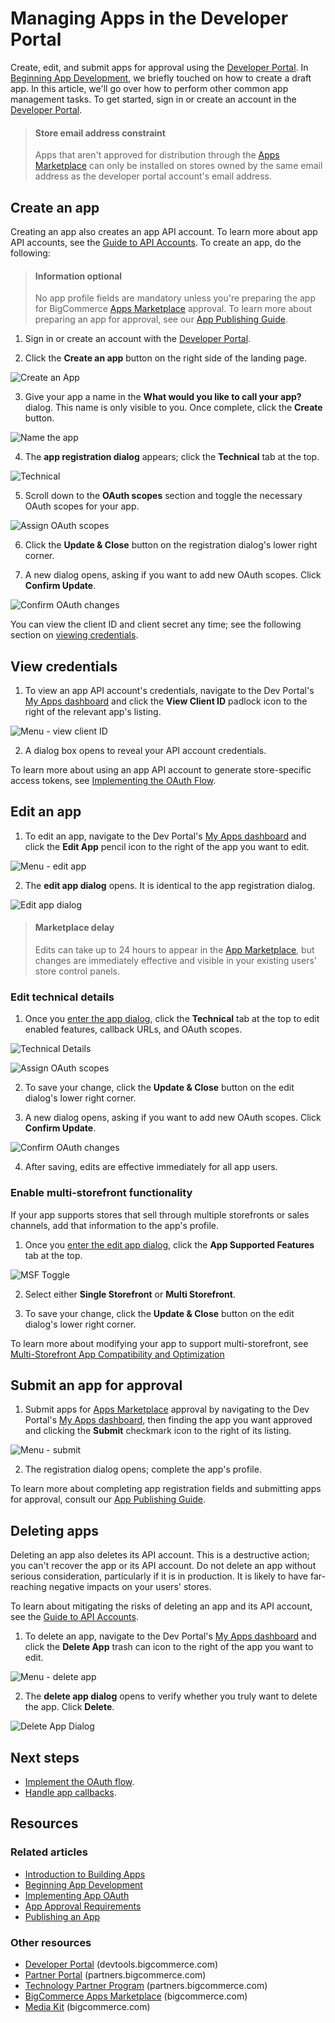 # Managing Apps in the Developer Portal

Create, edit, and submit apps for approval using the [Developer Portal](https://devtools.bigcommerce.com/). In [Beginning App Development](/api-docs/apps/guide/development), we briefly touched on how to create a draft app. In this article, we'll go over how to perform other common app management tasks. To get started, sign in or create an account in the [Developer Portal](https://devtools.bigcommerce.com/).

<!-- theme: info -->
> #### Store email address constraint
> Apps that aren't approved for distribution through the [Apps Marketplace](https://bigcommerce.com/apps) can only be installed on stores owned by the same email address as the developer portal account's email address.

## Create an app

Creating an app also creates an app API account. To learn more about app API accounts, see the [Guide to API Accounts](/api-docs/getting-started/authentication/rest-api-authentication#app-api-accounts). To create an app, do the following:

<!-- theme: info -->
> #### Information optional
> No app profile fields are mandatory unless you're preparing the app for BigCommerce [Apps Marketplace](https://bigcommerce.com/apps) approval. To learn more about preparing an app for approval, see our [App Publishing Guide](/api-docs/apps/guide/publishing).

1. Sign in or create an account with the [Developer Portal](https://devtools.bigcommerce.com).

2. Click the **Create an app** button on the right side of the landing page.

![Create an App](https://storage.googleapis.com/bigcommerce-production-dev-center/images/app-api-account/devtool-create-app.png "Create an App")

3. Give your app a name in the **What would you like to call your app?** dialog. This name is only visible to you. Once complete, click the **Create** button.

![Name the app](https://storage.googleapis.com/bigcommerce-production-dev-center/images/app-api-account/devtool-name-app-dialog.png "Name the App")

4. The **app registration dialog** appears; click the **Technical** tab at the top.

![Technical](https://storage.googleapis.com/bigcommerce-production-dev-center/images/app-api-account/devtools-technical.png "Technical")

5. Scroll down to the **OAuth scopes** section and toggle the necessary OAuth scopes for your app.

![Assign OAuth scopes](https://storage.googleapis.com/bigcommerce-production-dev-center/images/app-api-account/devtool-oauth-scopes-tight.png "Assign OAuth scopes")

6. Click the **Update & Close** button on the registration dialog's lower right corner.

7. A new dialog opens, asking if you want to add new OAuth scopes. Click **Confirm Update**.

![Confirm OAuth changes](https://storage.googleapis.com/bigcommerce-production-dev-center/images/app-api-account/devtool-oauth-scopes-confirm.png "Confirm OAuth changes")

You can view the client ID and client secret any time; see the following section on [viewing credentials](#view-credentials).

## View credentials

1. To view an app API account's credentials, navigate to the Dev Portal's [My Apps dashboard](https://devtools.bigcommerce.com/my/apps) and click the **View Client ID** padlock icon to the right of the relevant app's listing. 

![Menu - view client ID](https://storage.googleapis.com/bigcommerce-production-dev-center/images/app-api-account/devtool-app-menu-client-id.png "View Client ID")

2. A dialog box opens to reveal your API account credentials.

To learn more about using an app API account to generate store-specific access tokens, see [Implementing the OAuth Flow](/api-docs/apps/guide/auth).

## Edit an app

1. To edit an app, navigate to the Dev Portal's [My Apps dashboard](https://devtools.bigcommerce.com/my/apps) and click the **Edit App** pencil icon to the right of the app you want to edit.

![Menu - edit app](https://storage.googleapis.com/bigcommerce-production-dev-center/images/app-api-account/devtool-app-menu-edit-app.png "Edit an App")

2. The **edit app dialog** opens. It is identical to the app registration dialog.

![Edit app dialog](https://storage.googleapis.com/bigcommerce-production-dev-center/images/app-api-account/devtool-edit-dialog-landing.png "Edit App / App Registration Dialog Landing View")


<!-- theme: info -->
> #### Marketplace delay
> Edits can take up to 24 hours to appear in the [App Marketplace](https://www.bigcommerce.com/apps/), but changes are immediately effective and visible in your existing users' store control panels.

### Edit technical details

1. Once you [enter the app dialog](#edit-an-app), click the **Technical** tab at the top to edit enabled features, callback URLs, and OAuth scopes. 

![Technical Details](https://storage.googleapis.com/bigcommerce-production-dev-center/images/app-api-account/devtools-technical.png "Technical Details")

![Assign OAuth scopes](https://storage.googleapis.com/bigcommerce-production-dev-center/images/app-api-account/devtool-oauth-scopes-tight.png "Assign OAuth scopes")
   
2. To save your change, click the **Update & Close** button on the edit dialog's lower right corner. 

3. A new dialog opens, asking if you want to add new OAuth scopes. Click **Confirm Update**.

![Confirm OAuth changes](https://storage.googleapis.com/bigcommerce-production-dev-center/images/app-api-account/devtool-oauth-scopes-confirm.png "Confirm OAuth changes")

4. After saving, edits are effective immediately for all app users.

### Enable multi-storefront functionality

If your app supports stores that sell through multiple storefronts or sales channels, add that information to the app's profile.

1. Once you [enter the edit app dialog](#edit-an-app), click the **App Supported Features** tab at the top. 

![MSF Toggle](https://storage.googleapis.com/bigcommerce-production-dev-center/images/app-api-account/devtools-msf.png "Toggle MSF on the App Supported Features tab")

2. Select either **Single Storefront** or **Multi Storefront**. 

3. To save your change, click the **Update & Close** button on the edit dialog's lower right corner. 

To learn more about modifying your app to support multi-storefront, see [Multi-Storefront App Compatibility and Optimization](/api-docs/apps/multi-storefront)

## Submit an app for approval

1. Submit apps for [Apps Marketplace](https://www.bigcommerce.com/apps) approval by navigating to the Dev Portal's [My Apps dashboard](https://devtools.bigcommerce.com/my/apps), then finding the app you want approved and clicking the **Submit** checkmark icon to the right of its listing. 

![Menu - submit](https://storage.googleapis.com/bigcommerce-production-dev-center/images/app-api-account/devtool-app-menu-submit.png "Submit an App")

2. The registration dialog opens; complete the app's profile. 
 
To learn more about completing app registration fields and submitting apps for approval, consult our [App Publishing Guide](/api-docs/apps/guide/publishing).

## Deleting apps

Deleting an app also deletes its API account. This is a destructive action; you can't recover the app or its API account. Do not delete an app without serious consideration, particularly if it is in production. It is likely to have far-reaching negative impacts on your users' stores.

To learn about mitigating the risks of deleting an app and its API account, see the [Guide to API Accounts](/api-docs/getting-started/authentication/rest-api-authentication#delete-apps-carefully).

1. To delete an app, navigate to the Dev Portal's [My Apps dashboard](https://devtools.bigcommerce.com/my/apps) and click the **Delete App** trash can icon to the right of the app you want to edit. 

![Menu - delete app](https://storage.googleapis.com/bigcommerce-production-dev-center/images/app-api-account/devtool-app-menu-delete.png "Delete an App")

2. The **delete app dialog** opens to verify whether you truly want to delete the app. Click **Delete**.

![Delete App Dialog](https://storage.googleapis.com/bigcommerce-production-dev-center/images/app-api-account/devtool-delete-app-confirm.png "Delete App Dialog")

## Next steps
* [Implement the OAuth flow](/api-docs/apps/guide/auth).
* [Handle app callbacks](/api-docs/apps/guide/callbacks).

## Resources

### Related articles

* [Introduction to Building Apps](/api-docs/apps/guide/intro)
* [Beginning App Development](/api-docs/apps/guide/development)
* [Implementing App OAuth](/api-docs/apps/guide/auth)
* [App Approval Requirements](/api-docs/apps/guide/requirements)
* [Publishing an App](/api-docs/apps/guide/publishing)

### Other resources

* [Developer Portal](https://devtools.bigcommerce.com/) (devtools.bigcommerce.com)
* [Partner Portal](https://partners.bigcommerce.com/English/) (partners.bigcommerce.com)
* [Technology Partner Program](https://partners.bigcommerce.com/English/register_email.aspx) (partners.bigcommerce.com)
* [BigCommerce Apps Marketplace](https://www.bigcommerce.com/apps/) (bigcommerce.com)
* [Media Kit](https://www.bigcommerce.com/press/media-kit/) (bigcommerce.com)
